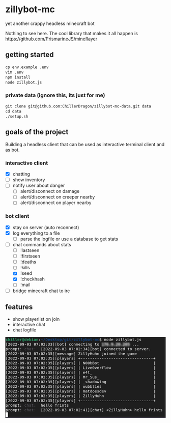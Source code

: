 # zillybot-mc

yet another crappy headless minecraft bot

Nothing to see here. The cool library that makes it all happen is https://github.com/PrismarineJS/mineflayer



## getting started

    cp env.example .env
    vim .env
    npm install
    node zillybot.js

### private data (ignore this, its just for me)

    git clone git@github.com:ChillerDragon/zillybot-mc-data.git data
    cd data
    ./setup.sh

## goals of the project

Building a headless client that can be used as interactive terminal client and as bot.

### interactive client

- [x] chatting
- [ ] show inventory
- [ ] notify user about danger
    + [ ] alert/disconnect on damage
    + [ ] alert/disconnect on creeper nearby
    + [ ] alert/disconnect on player nearby

### bot client

- [x] stay on server (auto reconnect)
- [x] log everything to a file
    + [ ] parse the logfile or use a database to get stats
- [ ] chat commands about stats
    + [ ] !lastseen
    + [ ] !firstseen
    + [ ] !deaths
    + [ ] !kills
    + [x] !seed
    + [x] !checkhash
    + [ ] !mail
- [ ] bridge minecraft chat to irc

## features

- show playerlist on join
- interactive chat
- chat logfile

![chat](img/chat.png)
